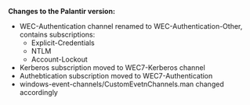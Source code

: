 **Changes to the Palantir version:**
- WEC-Authentication channel renamed to WEC-Authentication-Other, contains subscriptions:
  - Explicit-Credentials
  - NTLM
  - Account-Lockout 
- Kerberos subscription moved to WEC7-Kerberos channel
- Authebtication subscription moved to WEC7-Authentication
- windows-event-channels/CustomEvetnChannels.man changed accordingly
